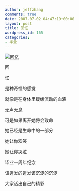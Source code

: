 ```yaml
---
author: jeffzhang
comments: true
date: 2007-07-02 04:47:19+00:00
layout: post
title: 回忆
wordpress_id: 165
categories:
- 毕业
---
```


[![回忆](http://simg.sinajs.cn/blog7style/images/common/sg_trans.gif)](http://photo.blog.sina.com.cn/showpic.html#blogid=57f94311010008b8&url=http://static9.photo.sina.com.cn/orignal/57f9431195684090c2608)

回

忆

是种奇怪的感觉

就像是在身体里缓缓流动的血液

无声无息

可是如果离开她将会致命

她已经是生命中的一部分

她让你欢笑

她让你哭泣

毕业一周年纪念

该迸发的迸发该沉淀的沉淀

大家活出自己的精彩
